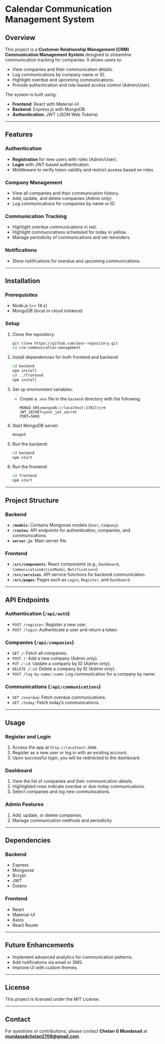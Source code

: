# Calendar Communication Management System

## Overview
This project is a **Customer Relationship Management (CRM) Communication Management System** designed to streamline communication tracking for companies. It allows users to:

- View companies and their communication details.
- Log communications by company name or ID.
- Highlight overdue and upcoming communications.
- Provide authentication and role-based access control (Admin/User).

The system is built using:

- **Frontend**: React with Material-UI
- **Backend**: Express.js with MongoDB
- **Authentication**: JWT (JSON Web Tokens)

---

## Features

### Authentication
- **Registration** for new users with roles (Admin/User).
- **Login** with JWT-based authentication.
- Middleware to verify token validity and restrict access based on roles.

### Company Management
- View all companies and their communication history.
- Add, update, and delete companies (Admin only).
- Log communications for companies by name or ID.

### Communication Tracking
- Highlight overdue communications in red.
- Highlight communications scheduled for today in yellow.
- Manage periodicity of communications and set reminders.

### Notifications
- Show notifications for overdue and upcoming communications.

---

## Installation

### Prerequisites
- Node.js (>= 14.x)
- MongoDB (local or cloud instance)

### Setup
1. Clone the repository:
   ```bash
   git clone https://github.com/your-repository.git
   cd crm-communication-management
   ```

2. Install dependencies for both frontend and backend:
   ```bash
   cd backend
   npm install
   cd ../frontend
   npm install
   ```

3. Set up environment variables:
   - Create a `.env` file in the `backend` directory with the following:
     ```env
     MONGO_URI=mongodb://localhost:27017/crm
     JWT_SECRET=your_jwt_secret
     PORT=5000
     ```

4. Start MongoDB server:
   ```bash
   mongod
   ```

5. Run the backend:
   ```bash
   cd backend
   npm start
   ```

6. Run the frontend:
   ```bash
   cd frontend
   npm start
   ```

---

## Project Structure

### Backend
- **`/models`**: Contains Mongoose models (`User`, `Company`).
- **`/routes`**: API endpoints for authentication, companies, and communications.
- **`server.js`**: Main server file.

### Frontend
- **`/src/components`**: React components (e.g., `Dashboard`, `CommunicationActionModal`, `Notifications`).
- **`/src/services`**: API service functions for backend communication.
- **`/src/pages`**: Pages such as `Login`, `Register`, and `Dashboard`.

---

## API Endpoints

### Authentication (`/api/auth`)
- `POST /register`: Register a new user.
- `POST /login`: Authenticate a user and return a token.

### Companies (`/api/companies`)
- `GET /`: Fetch all companies.
- `POST /`: Add a new company (Admin only).
- `PUT /:id`: Update a company by ID (Admin only).
- `DELETE /:id`: Delete a company by ID (Admin only).
- `POST /log-by-name/:name`: Log communication for a company by name.

### Communications (`/api/communications`)
- `GET /overdue`: Fetch overdue communications.
- `GET /today`: Fetch today’s communications.

---

## Usage

### Register and Login
1. Access the app at `http://localhost:3000`.
2. Register as a new user or log in with an existing account.
3. Upon successful login, you will be redirected to the dashboard.

### Dashboard
1. View the list of companies and their communication details.
2. Highlighted rows indicate overdue or due-today communications.
3. Select companies and log new communications.

### Admin Features
1. Add, update, or delete companies.
2. Manage communication methods and periodicity.

---

## Dependencies

### Backend
- Express
- Mongoose
- Bcrypt
- JWT
- Dotenv

### Frontend
- React
- Material-UI
- Axios
- React Router

---

## Future Enhancements
- Implement advanced analytics for communication patterns.
- Add notifications via email or SMS.
- Improve UI with custom themes.

---

## License
This project is licensed under the MIT License.

---

## Contact
For questions or contributions, please contact **Chetan G Mundasad** at **mundasadchetan2706@gmail.com**.

